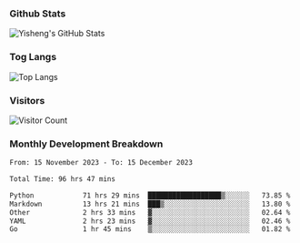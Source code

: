 ### Github Stats
![Yisheng's GitHub Stats](https://github-readme-stats-9qabuvhk1-gongyisheng.vercel.app/api?username=gongyisheng&count_private=true&show_icons=true)
### Tog Langs
![Top Langs](https://github-readme-stats-9qabuvhk1-gongyisheng.vercel.app/api/top-langs/?username=gongyisheng&layout=compact)
### Visitors
![Visitor Count](https://profile-counter.glitch.me/gongyisheng/count.svg)
### Monthly Development Breakdown
<!--START_SECTION:waka-->

```txt
From: 15 November 2023 - To: 15 December 2023

Total Time: 96 hrs 47 mins

Python            71 hrs 29 mins  ██████████████████▒░░░░░░   73.85 %
Markdown          13 hrs 21 mins  ███▒░░░░░░░░░░░░░░░░░░░░░   13.80 %
Other             2 hrs 33 mins   ▓░░░░░░░░░░░░░░░░░░░░░░░░   02.64 %
YAML              2 hrs 23 mins   ▓░░░░░░░░░░░░░░░░░░░░░░░░   02.46 %
Go                1 hr 45 mins    ▒░░░░░░░░░░░░░░░░░░░░░░░░   01.82 %
```

<!--END_SECTION:waka-->
